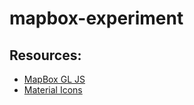 # mapbox-experiment

## Resources:

- [MapBox GL JS](https://docs.mapbox.com/mapbox-gl-js/overview/)
- [Material Icons](https://material.io/resources/icons/)
